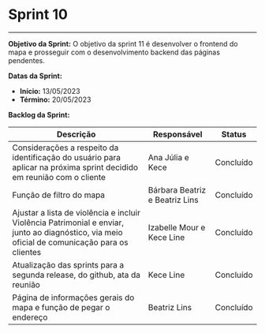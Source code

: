 # **Sprint 10**
<hr style="border: 0; height: 1px; background-color: #000000;">

**Objetivo da Sprint:**
O objetivo da sprint 11 é desenvolver o frontend do mapa e prosseguir com o desenvolvimento backend das páginas pendentes.

**Datas da Sprint:**

- **Início:** 13/05/2023
- **Término:** 20/05/2023

**Backlog da Sprint:**

| Descrição | Responsável | Status |
|------------|-------------|-----------------------|
| Considerações a respeito da identificação do usuário para aplicar na próxima sprint decidido em reunião com o cliente | Ana Júlia e Kece| Concluído  |
| Função de filtro do mapa | Bárbara Beatriz e Beatriz Lins | Concluído  |
| Ajustar a lista de violência e incluir Violência Patrimonial e enviar, junto ao diagnóstico, via meio oficial de comunicação para os clientes | Izabelle Mour e Kece Line| Concluído |
| Atualização das sprints para a segunda release, do github, ata da reunião| Kece Line | Concluído |
| Página de informações gerais do mapa e função de pegar o endereço| Beatriz Lins | Concluído |


